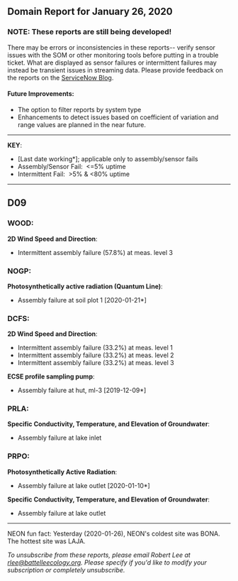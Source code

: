 ## Domain Report for January 26, 2020


### NOTE: These reports are still being developed!
There may be errors or inconsistencies in these reports-- verify sensor issues with the SOM or other monitoring tools before putting in a trouble ticket. What are displayed as sensor failures or intermittent failures may instead be transient issues in streaming data.
Please provide feedback on the reports on the [ServiceNow Blog](https://neon.service-now.com/community?id=community_blog&sys_id=9b4fbe8adbed734017ecf9041d9619be).

#### Future Improvements: 
 - The option to filter reports by system type 
 - Enhancements to detect issues based on coefficient of variation and range values are planned in the near future.

***

**KEY**:

 - [Last date working*]; applicable only to assembly/sensor fails
 - Assembly/Sensor Fail:&nbsp;&nbsp;<=5% uptime
 - Intermittent Fail:&nbsp;&nbsp;>5% & <80% uptime

***
## D09

### WOOD:

**2D Wind Speed and Direction**:
 - Intermittent assembly failure (57.8%) at meas. level 3

### NOGP:

**Photosynthetically active radiation (Quantum Line)**:
 - Assembly failure at soil plot 1 [2020-01-21*]

### DCFS:

**2D Wind Speed and Direction**:
 - Intermittent assembly failure (33.2%) at meas. level 1
 - Intermittent assembly failure (33.2%) at meas. level 2
 - Intermittent assembly failure (33.2%) at meas. level 3

**ECSE profile sampling pump**:
 - Assembly failure at hut, ml-3 [2019-12-09*]

### PRLA:

**Specific Conductivity, Temperature, and Elevation of Groundwater**:
 - Assembly failure at lake inlet

### PRPO:

**Photosynthetically Active Radiation**:
 - Assembly failure at lake outlet [2020-01-10*]

**Specific Conductivity, Temperature, and Elevation of Groundwater**:
 - Assembly failure at lake outlet

***
NEON fun fact: Yesterday (2020-01-26), NEON's coldest site was BONA. The hottest site was LAJA.

_To unsubscribe from these reports, please email Robert Lee at rlee@battelleecology.org. Please specify if you'd like to modify your subscription or completely unsubscribe._
